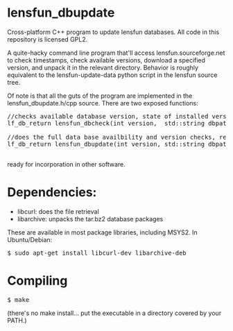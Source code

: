# lensfun_dbupdate
Cross-platform C++ program to update lensfun databases.  All code in this repository is licensed GPL2.

A quite-hacky command line program that'll access lensfun.sourceforge.net to check timestamps, check available versions, 
download a specified version, and unpack it in the relevant directory.   Behavior is roughly equivalent to the 
lensfun-update-data python script in the lensfun source tree.

Of note is that all the guts of the program are implemented in the lensfun_dbupdate.h/cpp source.  There are two exposed 
functions:

<pre>
//checks available database version, state of installed version:
lf_db_return lensfun_dbcheck(int version,  std::string dbpath=std::string(), std::string dburl="http://lensfun.sourceforge.net/db/");

//does the full data base availbility and version checks, retrieves and installs new database:
lf_db_return lensfun_dbupdate(int version, std::string dbpath=std::string(), std::string dburl="http://lensfun.sourceforge.net/db/");

</pre>

ready for incorporation in other software.

# Dependencies:

- libcurl: does the file retrieval
- libarchive: unpacks the tar.bz2 database packages

These are available in most package libraries, including MSYS2.  In Ubuntu/Debian:

<pre>$ sudo apt-get install libcurl-dev libarchive-deb</pre>

# Compiling

<pre>$ make</pre>

(there's no make install... put the executable in a directory covered by your PATH.)
